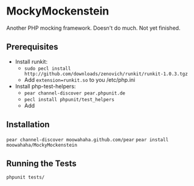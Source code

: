 MockyMockenstein
==================

Another PHP mocking framework. Doesn't do much. Not yet finished.

Prerequisites
---------------

* Install runkit:
    * `sudo pecl install http://github.com/downloads/zenovich/runkit/runkit-1.0.3.tgz`
    * Add `extension=runkit.so` to you /etc/php.ini
* Install php-test-helpers:
    * `pear channel-discover pear.phpunit.de`
    * `pecl install phpunit/test_helpers`
    * Add

Installation
------------

`pear channel-discover moowahaha.github.com/pear`
`pear install moowahaha/MockyMockenstein`

Running the Tests
-----------------

`phpunit tests/`

